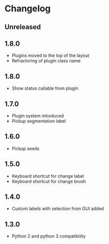 # Changelog

## Unreleased


## 1.8.0

* Plugins moved to the top of the layout
* Refractoring of plugin class name

## 1.8.0

* Show status callable from plugin

## 1.7.0

* Plugin system introduced
* Pickup segmentation label

## 1.6.0

* Pickup seeds

## 1.5.0

* Keyboard shortcut for change label
* Keyboard shortcut for change brush

## 1.4.0
* Custom labels with selection from GUI added

## 1.3.0 

* Python 2 and python 3 compatibility
